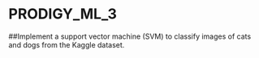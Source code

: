 # PRODIGY_ML_3
##Implement a support vector machine (SVM) to classify images of cats and dogs from the Kaggle dataset.
